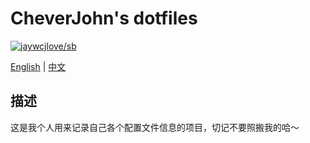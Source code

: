# CheverJohn's dotfiles

[![jaywcjlove/sb](https://jaywcjlove.github.io/sb/lang/chinese.svg)](README-zh.md)

[English](README.md) | [中文](README-zh.md)

## 描述

这是我个人用来记录自己各个配置文件信息的项目，切记不要照搬我的哈～
